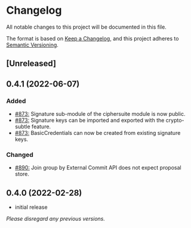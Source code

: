 # Changelog
All notable changes to this project will be documented in this file.

The format is based on [Keep a Changelog](https://keepachangelog.com/en/1.0.0/),
and this project adheres to [Semantic Versioning](https://semver.org/spec/v2.0.0.html).

## [Unreleased]

## 0.4.1 (2022-06-07)

### Added
 - [#873:](https://github.com/openmls/openmls/pull/873) Signature sub-module of the ciphersuite module is now public.
 - [#873:](https://github.com/openmls/openmls/pull/873) Signature keys can be imported and exported with the crypto-subtle feature.
 - [#873:](https://github.com/openmls/openmls/pull/873) BasicCredentials can now be created from existing signature keys.

### Changed
 -  [#890:](https://github.com/openmls/openmls/pull/890) Join group by External Commit API does not expect proposal store.

## 0.4.0 (2022-02-28)

* initial release

*Please disregard any previous versions.*
